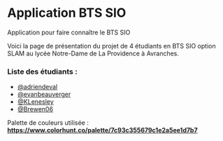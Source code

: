 # Application BTS SIO
Application pour faire connaître le BTS SIO 

Voici la page de présentation du projet de 4 étudiants en BTS SIO option SLAM au lycée Notre-Dame de La Providence à Avranches.

### Liste des étudiants :
- [@adriendeval](https://github.com/adriendeval)
- [@evanbeauverger](https://github.com/evanbeauverger)
- [@KLenesley](https://github.com/KLenesley)
- [@Brewen06](https://github.com/Brewen06)

Palette de couleurs utilisée : **https://www.colorhunt.co/palette/7c93c355679c1e2a5ee1d7b7**
